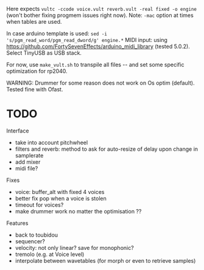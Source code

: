 
Here expects `vultc -ccode voice.vult reverb.vult -real fixed -o engine ` (won't bother fixing progmem issues right now). Note: `-mac` option at times when tables are used.

In case arduino template is used: `sed -i 's/pgm_read_word/pgm_read_dword/g' engine.*`
MIDI input: using https://github.com/FortySevenEffects/arduino_midi_library (tested 5.0.2). Select TinyUSB as USB stack.

For now, use `make_vult.sh` to transpile all files -- and set some specific optimization for rp2040.

WARNING: Drummer for some reason does not work on Os optim (default). Tested fine with Ofast.

# TODO


Interface

- take into account pitchwheel
- filters and reverb: method to ask for auto-resize of delay upon change in samplerate
- add mixer
- midi file?

Fixes

- voice: buffer_alt with fixed 4 voices
- better fix pop when a voice is stolen
- timeout for voices?
- make drummer work no matter the optimisation ??

Features

- back to toubidou
- sequencer?
- velocity: not only linear? save for monophonic?
- tremolo (e.g. at Voice level)
- interpolate between wavetables (for morph or even to retrieve samples)
